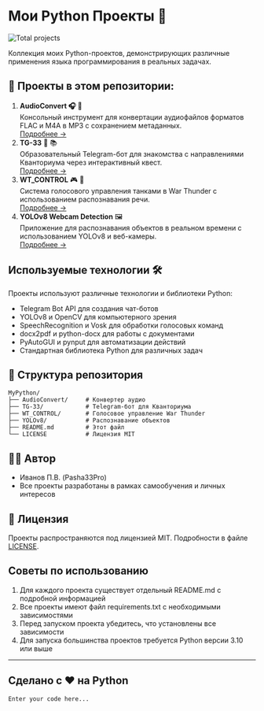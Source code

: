 # Мои Python Проекты 🚀

![Total projects](https://img.shields.io/badge/%F0%9F%93%8C_Total_Projects-4-orange)

Коллекция моих Python-проектов, демонстрирующих различные применения языка программирования в реальных задачах.

## 📌 Проекты в этом репозитории:

1. **AudioConvert 🎧 🔄**<br>
   Консольный инструмент для конвертации аудиофайлов форматов FLAC и M4A в MP3 с сохранением метаданных.<br>
   [Подробнее →](AudioConvert/README.md)
2. **TG-33** 🤖 📚<br>
   Образовательный Telegram-бот для знакомства с направлениями Кванториума через интерактивный квест.<br>
   [Подробнее →](TG-33/README.md)
3. **WT_CONTROL** 🎮 🎤<br>
   Система голосового управления танками в War Thunder с использованием распознавания речи.<br>
   [Подробнее →](WT_CONTROL/README.md)
4. **YOLOv8 Webcam Detection** 🖼️<br>
   Приложение для распознавания объектов в реальном времени с использованием YOLOv8 и веб-камеры.<br>
   [Подробнее →](YOLOv8/README.md)


## Используемые технологии 🛠️

Проекты используют различные технологии и библиотеки Python:

- Telegram Bot API для создания чат-ботов
- YOLOv8 и OpenCV для компьютерного зрения
- SpeechRecognition и Vosk для обработки голосовых команд
- docx2pdf и python-docx для работы с документами
- PyAutoGUI и pynput для автоматизации действий
- Стандартная библиотека Python для различных задач

## 📂 Структура репозитория

```
MyPython/
├── AudioConvert/     # Конвертер аудио
├── TG-33/            # Telegram-бот для Кванториума
├── WT_CONTROL/       # Голосовое управление War Thunder
├── YOLOv8/           # Распознавание объектов
├── README.md         # Этот файл
└── LICENSE           # Лицензия MIT
```

## 👨‍💻 Автор

- Иванов П.В. (Pasha33Pro)
- Все проекты разработаны в рамках самообучения и личных интересов

## 📄 Лицензия

Проекты распространяются под лицензией MIT. Подробности в файле [LICENSE](LICENSE).

## Советы по использованию

1. Для каждого проекта существует отдельный README.md с подробной информацией
2. Все проекты имеют файл requirements.txt с необходимыми зависимостями
3. Перед запуском проекта убедитесь, что установлены все зависимости
4. Для запуска большинства проектов требуется Python версии 3.10 или выше

---

## Сделано с ❤️ на Python

```
Enter your code here...
```
